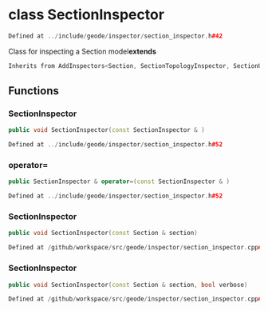 # class SectionInspector

```cpp
Defined at ../include/geode/inspector/section_inspector.h#42
```

 Class for inspecting a Section model**extends** 



```cpp
Inherits from AddInspectors<Section, SectionTopologyInspector, SectionUniqueVerticesColocation, SectionComponentMeshesAdjacency, SectionComponentMeshesColocation, SectionComponentMeshesDegeneration, SectionComponentMeshesManifold, SectionMeshesIntersections>
```



## Functions

### SectionInspector

```cpp
public void SectionInspector(const SectionInspector & )
```

```cpp
Defined at ../include/geode/inspector/section_inspector.h#52
```

### operator=

```cpp
public SectionInspector & operator=(const SectionInspector & )
```

```cpp
Defined at ../include/geode/inspector/section_inspector.h#52
```

### SectionInspector

```cpp
public void SectionInspector(const Section & section)
```

```cpp
Defined at /github/workspace/src/geode/inspector/section_inspector.cpp#30
```

### SectionInspector

```cpp
public void SectionInspector(const Section & section, bool verbose)
```

```cpp
Defined at /github/workspace/src/geode/inspector/section_inspector.cpp#42
```



